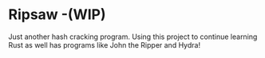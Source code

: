 # Ripsaw -(WIP)
Just another hash cracking program.
Using this project to continue learning Rust as well has programs like John the Ripper and Hydra! 
